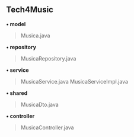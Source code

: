 Tech4Music
---

**• model**

>Musica.java

**• repository**

>MusicaRepository.java

**• service**

>MusicaService.java 
>MusicaServiceImpl.java

**• shared**

>MusicaDto.java

**• controller**

>MusicaController.java